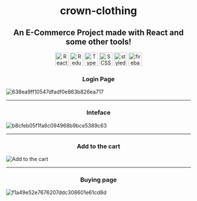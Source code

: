 <h1 align="center"> crown-clothing</h1>
<h2 align="center">An E-Commerce Project made with React and some other tools!</h2>


<p align="center">
<a href="https://reactjs.org/" target="_blank" rel="noreferrer"><img src="https://raw.githubusercontent.com/danielcranney/readme-generator/main/public/icons/skills/react-colored.svg" width="36" height="36" alt="React" /></a> 
<a href="https://redux.js.org/" target="_blank" rel="noreferrer"><img src="https://raw.githubusercontent.com/reduxjs/redux/master/logo/logo.png" width="36" height="36" alt="Redux" /></a> 
<a href="https://www.typescriptlang.org/" target="_blank" rel="noreferrer"><img src="https://www.svgrepo.com/show/303600/typescript-logo.svg" width="36" height="36" alt="TypeScript" /></a>
<a href="https://sass-lang.com/" target="_blank" rel="noreferrer"><img src="https://raw.githubusercontent.com/danielcranney/readme-generator/main/public/icons/skills/sass-colored.svg" width="36" height="36" alt="SCSS" /></a>
<a href="https://styled-components.com/" target="_blank" rel="noreferrer"><img src="https://styled-components.com/logo.png" width="36" height="36" alt="styled-components" /></a>
<a href="https://firebase.google.com/" target="_blank" rel="noreferrer"><img src="https://raw.githubusercontent.com/danielcranney/readme-generator/main/public/icons/skills/firebase-colored.svg" width="36" height="36" alt="firebase" /></a>

  
 <h3 align="center">Login Page</h3>
 
 ![638ea9ff10547dfadf0e863b826ea717](https://user-images.githubusercontent.com/91401714/209158741-48d8d135-b70d-41a2-84bd-c1c4c4e9c65e.png)
 
 ---
 
 <h3 align="center"> Inteface</h3>
  
 ![b8cfeb05f1fa8c094968b9bce5389c63](https://user-images.githubusercontent.com/91401714/209159016-e6f364a9-5576-49f6-956e-bf38d50a348a.jpg)
  
 ---
  
  <h3 align="center">Add to the cart</h3>
  
  ![Add to the cart](https://user-images.githubusercontent.com/91401714/209159878-fa7bd4ad-0a1e-4e68-b788-8bc8cd6c0ead.png)

 ---
 
 <h3 align="center">Buying page</h3>
 
 ![f1a49e52e7676207ddc308601e61cd8d](https://user-images.githubusercontent.com/91401714/209159997-c841060c-07e7-4030-8b57-6365e4d9490c.png)

